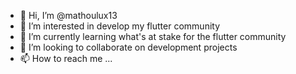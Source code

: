 - 👋 Hi, I’m @mathoulux13
- 👀 I’m interested in develop my flutter community
- 🌱 I’m currently learning what's at stake for the flutter community
- 💞️ I’m looking to collaborate on development projects 
- 📫 How to reach me ...

<!---
mathoulux13/mathoulux13 is a ✨ special ✨ repository because its `README.md` (this file) appears on your GitHub profile.
You can click the Preview link to take a look at your changes.
--->
